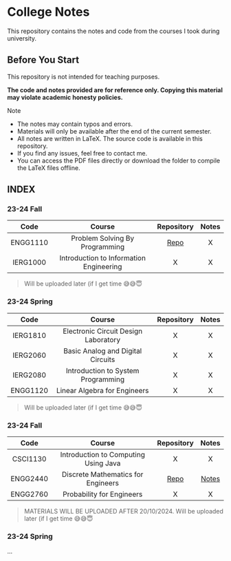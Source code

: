 # College Notes

This repository contains the notes and code from the courses I took during university.

## Before You Start

This repository is not intended for teaching purposes.

**The code and notes provided are for reference only. Copying this material may violate academic honesty policies.**

> [!Note]
> + The notes may contain typos and errors.
> + Materials will only be available after the end of the current semester.
> + All notes are written in LaTeX. The source code is available in this repository.
> + If you find any issues, feel free to contact me.
> + You can access the PDF files directly or download the folder to compile the LaTeX files offline.

## INDEX

### 23-24 Fall
|  Code  |  Course  |  Repository  |  Notes  |
|  :---:  |  :---:  |  :---:  |  :---:  |
|  ENGG1110  |  Problem Solving By Programming  |  [Repo](ENGG1110)  |  X  |
|  IERG1000  |  Introduction to Information Engineering  |  X  |  X  |

> Will be uploaded later (if I get time :sweat_smile::sweat_smile::innocent:

### 23-24 Spring
|  Code  |  Course  |  Repository  |  Notes  |
|  :---:  |  :---:  |  :---:  |  :---:  |
|  IERG1810  |  Electronic Circuit Design Laboratory  |  X  |  X  |
|  IERG2060  |  Basic Analog and Digital Circuits  |  X  |  X  |
|  IERG2080  |  Introduction to System Programming   |  X  |  X  |
|  ENGG1120  |  Linear Algebra for Engineers  |  X  |  X  |

> Will be uploaded later (if I get time :sweat_smile::sweat_smile::innocent:

### 23-24 Fall
|  Code  |  Course  |  Repository  |  Notes  |
|  :---:  |  :---:  |  :---:  |  :---:  |
|  CSCI1130  |  Introduction to Computing Using Java  |  X  |  X  |
|  ENGG2440  |  Discrete Mathematics for Engineers  |  [Repo](ENGG2440)  |  [Notes](ENGG2440/ENGG2440.pdf)  |
|  ENGG2760  |  Probability for Engineers  |  X  |  X  |

> MATERIALS WILL BE UPLOADED AFTER 20/10/2024.
> Will be uploaded later (if I get time :sweat_smile::sweat_smile::innocent:

### 23-24 Spring
...



